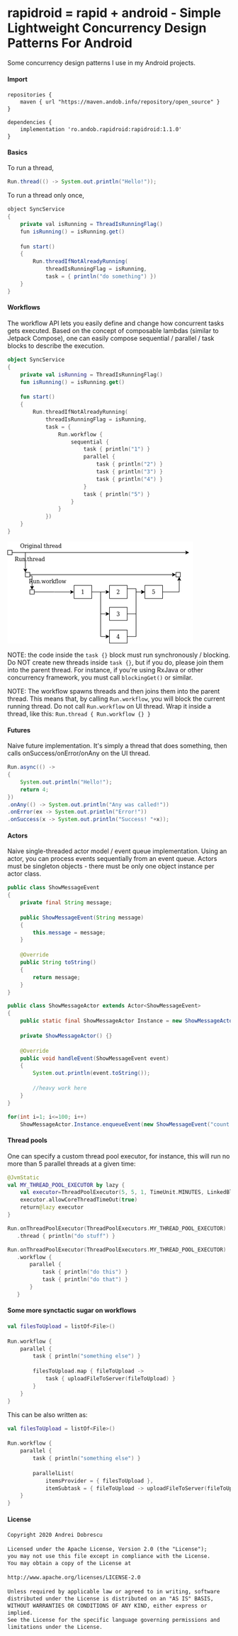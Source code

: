 # rapidroid = rapid + android - Simple Lightweight Concurrency Design Patterns For Android

Some concurrency design patterns I use in my Android projects.

#### Import

```
repositories {
    maven { url "https://maven.andob.info/repository/open_source" }
}
```

```
dependencies {
    implementation 'ro.andob.rapidroid:rapidroid:1.1.0'
}
`````

#### Basics

To run a thread,

```java
Run.thread(() -> System.out.println("Hello!"));
```

To run a thread only once,

```java
object SyncService
{
    private val isRunning = ThreadIsRunningFlag()
    fun isRunning() = isRunning.get()

    fun start()
    {
        Run.threadIfNotAlreadyRunning(
            threadIsRunningFlag = isRunning,
            task = { println("do something") })
    }
}
```

#### Workflows

The workflow API lets you easily define and change how concurrent tasks gets executed. Based on the concept of composable lambdas (similar to Jetpack Compose), one can easily compose sequential / parallel / task blocks to describe the execution.

```kotlin
object SyncService
{
    private val isRunning = ThreadIsRunningFlag()
    fun isRunning() = isRunning.get()

    fun start()
    {
        Run.threadIfNotAlreadyRunning(
            threadIsRunningFlag = isRunning,
            task = {
                Run.workflow {
                    sequential {
                        task { println("1") }
                        parallel {
                            task { println("2") }
                            task { println("3") }
                            task { println("4") }
                        }
                        task { println("5") }
                    }
                }
            })
    }
}
```

![workflow](https://raw.githubusercontent.com/andob/rapidroid/master/docs/workflow.png)

NOTE: the code inside the ``task {}`` block must run synchronously / blocking. Do NOT create new threads inside ``task {}``, but if you do, please join them into the parent thread. For instance, if you're using RxJava or other concurrency framework, you must call ``blockingGet()`` or similar.

NOTE: The workflow spawns threads and then joins them into the parent thread. This means that, by calling ``Run.workflow``, you will block the current running thread. Do not call ``Run.workflow`` on UI thread. Wrap it inside a thread, like this: ``Run.thread { Run.workflow {} }``

#### Futures

Naive future implementation. It's simply a thread that does something, then calls onSuccess/onError/onAny on the UI thread.

```java
Run.async(() ->
{
    System.out.println("Hello!");
    return 4;
})
.onAny(() -> System.out.println("Any was called!"))
.onError(ex -> System.out.println("Error!"))
.onSuccess(x -> System.out.println("Success! "+x));
```

#### Actors

Naive single-threaded actor model / event queue implementation. Using an actor, you can process events sequentially from an event queue. Actors must be singleton objects - there must be only one object instance per actor class.

```java
public class ShowMessageEvent
{
    private final String message;

    public ShowMessageEvent(String message)
    {
        this.message = message;
    }

    @Override
    public String toString()
    {
        return message;
    }
}
```

```java
public class ShowMessageActor extends Actor<ShowMessageEvent>
{
    public static final ShowMessageActor Instance = new ShowMessageActor();

    private ShowMessageActor() {}

    @Override
    public void handleEvent(ShowMessageEvent event)
    {
        System.out.println(event.toString());
        
        //heavy work here
    }
}
```

```java
for(int i=1; i<=100; i++)
    ShowMessageActor.Instance.enqueueEvent(new ShowMessageEvent("count: "+i));
```

#### Thread pools

One can specify a custom thread pool executor, for instance, this will run no more than 5 parallel threads at a given time:

```kotlin
@JvmStatic
val MY_THREAD_POOL_EXECUTOR by lazy {
    val executor=ThreadPoolExecutor(5, 5, 1, TimeUnit.MINUTES, LinkedBlockingQueue<>(Integer.MAX_VALUE))
    executor.allowCoreThreadTimeOut(true)
    return@lazy executor
}
```

```kotlin
Run.onThreadPoolExecutor(ThreadPoolExecutors.MY_THREAD_POOL_EXECUTOR)
   .thread { println("do stuff") }
```

```kotlin
Run.onThreadPoolExecutor(ThreadPoolExecutors.MY_THREAD_POOL_EXECUTOR)
   .workflow {
       parallel {
           task { println("do this") }
           task { println("do that") }
       }
   }
```

#### Some more synctactic sugar on workflows

```kotlin
val filesToUpload = listOf<File>()

Run.workflow {
    parallel {
        task { println("something else") }
        
        filesToUpload.map { fileToUpload ->
            task { uploadFileToServer(fileToUpload) }
        }
    }
}
```

This can be also written as:

```kotlin
val filesToUpload = listOf<File>()

Run.workflow {
    parallel {
        task { println("something else") }
        
        parallelList(
            itemsProvider = { filesToUpload },
            itemSubtask = { fileToUpload -> uploadFileToServer(fileToUpload) })
    }
}
```

#### License

```
Copyright 2020 Andrei Dobrescu

Licensed under the Apache License, Version 2.0 (the "License");
you may not use this file except in compliance with the License.
You may obtain a copy of the License at

http://www.apache.org/licenses/LICENSE-2.0

Unless required by applicable law or agreed to in writing, software
distributed under the License is distributed on an "AS IS" BASIS,
WITHOUT WARRANTIES OR CONDITIONS OF ANY KIND, either express or implied.
See the License for the specific language governing permissions and
limitations under the License.
```
